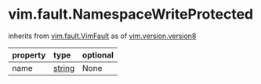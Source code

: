 vim.fault.NamespaceWriteProtected
=================================
inherits from [vim.fault.VimFault](docs/vim.fault.VimFault.md)
as of [vim.version.version8](docs/vim.version.md)

| property | type | optional |
|:---------|:-----|:---------|
| name | [string](string.md "string") | None |
